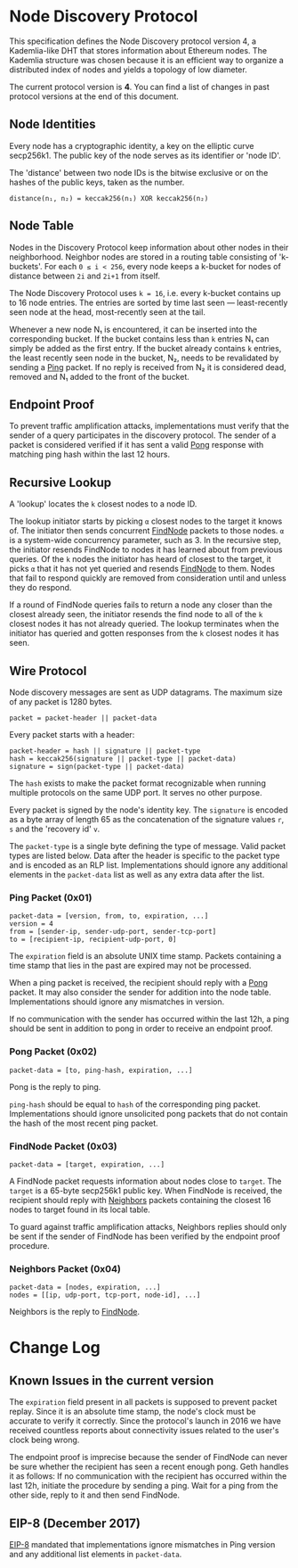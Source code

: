 # Node Discovery Protocol

This specification defines the Node Discovery protocol version 4, a Kademlia-like DHT that
stores information about Ethereum nodes. The Kademlia structure was chosen because it is
an efficient way to organize a distributed index of nodes and yields a topology of low
diameter.

The current protocol version is **4**. You can find a list of changes in past protocol
versions at the end of this document.

## Node Identities

Every node has a cryptographic identity, a key on the elliptic curve secp256k1. The public
key of the node serves as its identifier or 'node ID'.

The 'distance' between two node IDs is the bitwise exclusive or on the hashes of the
public keys, taken as the number.

    distance(n₁, n₂) = keccak256(n₁) XOR keccak256(n₂)

## Node Table

Nodes in the Discovery Protocol keep information about other nodes in their neighborhood.
Neighbor nodes are stored in a routing table consisting of 'k-buckets'. For each `0 ≤ i <
256`, every node keeps a k-bucket for nodes of distance between `2i` and `2i+1` from
itself.

The Node Discovery Protocol uses `k = 16`, i.e. every k-bucket contains up to 16 node
entries. The entries are sorted by time last seen — least-recently seen node at the head,
most-recently seen at the tail.

Whenever a new node N₁ is encountered, it can be inserted into the corresponding bucket.
If the bucket contains less than `k` entries N₁ can simply be added as the first entry. If
the bucket already contains `k` entries, the least recently seen node in the bucket, N₂,
needs to be revalidated by sending a [Ping] packet. If no reply is received from N₂ it is
considered dead, removed and N₁ added to the front of the bucket.

## Endpoint Proof

To prevent traffic amplification attacks, implementations must verify that the sender of a
query participates in the discovery protocol. The sender of a packet is considered
verified if it has sent a valid [Pong] response with matching ping hash within the last 12
hours.

## Recursive Lookup

A 'lookup' locates the `k` closest nodes to a node ID.

The lookup initiator starts by picking `α` closest nodes to the target it knows of. The
initiator then sends concurrent [FindNode] packets to those nodes. `α` is a system-wide
concurrency parameter, such as 3. In the recursive step, the initiator resends FindNode to
nodes it has learned about from previous queries. Of the `k` nodes the initiator has heard
of closest to the target, it picks `α` that it has not yet queried and resends [FindNode]
to them. Nodes that fail to respond quickly are removed from consideration until and
unless they do respond.

If a round of FindNode queries fails to return a node any closer than the closest already
seen, the initiator resends the find node to all of the `k` closest nodes it has not
already queried. The lookup terminates when the initiator has queried and gotten responses
from the `k` closest nodes it has seen.

## Wire Protocol

Node discovery messages are sent as UDP datagrams. The maximum size of any packet is 1280
bytes.

    packet = packet-header || packet-data

Every packet starts with a header:

    packet-header = hash || signature || packet-type
    hash = keccak256(signature || packet-type || packet-data)
    signature = sign(packet-type || packet-data)

The `hash` exists to make the packet format recognizable when running multiple protocols
on the same UDP port. It serves no other purpose.

Every packet is signed by the node's identity key. The `signature` is encoded as a byte
array of length 65 as the concatenation of the signature values `r`, `s` and the 'recovery
id' `v`.

The `packet-type` is a single byte defining the type of message. Valid packet types are
listed below. Data after the header is specific to the packet type and is encoded as an
RLP list. Implementations should ignore any additional elements in the `packet-data` list
as well as any extra data after the list.

### Ping Packet (0x01)

    packet-data = [version, from, to, expiration, ...]
    version = 4
    from = [sender-ip, sender-udp-port, sender-tcp-port]
    to = [recipient-ip, recipient-udp-port, 0]

The `expiration` field is an absolute UNIX time stamp. Packets containing a time stamp
that lies in the past are expired may not be processed.

When a ping packet is received, the recipient should reply with a [Pong] packet. It may
also consider the sender for addition into the node table. Implementations should ignore
any mismatches in version.

If no communication with the sender has occurred within the last 12h, a ping should be
sent in addition to pong in order to receive an endpoint proof.

### Pong Packet (0x02)

    packet-data = [to, ping-hash, expiration, ...]

Pong is the reply to ping.

`ping-hash` should be equal to `hash` of the corresponding ping packet. Implementations
should ignore unsolicited pong packets that do not contain the hash of the most recent
ping packet.

### FindNode Packet (0x03)

    packet-data = [target, expiration, ...]

A FindNode packet requests information about nodes close to `target`. The `target` is a
65-byte secp256k1 public key. When FindNode is received, the recipient should reply with
[Neighbors] packets containing the closest 16 nodes to target found in its local table.

To guard against traffic amplification attacks, Neighbors replies should only be sent if
the sender of FindNode has been verified by the endpoint proof procedure.

### Neighbors Packet (0x04)

    packet-data = [nodes, expiration, ...]
    nodes = [[ip, udp-port, tcp-port, node-id], ...]

Neighbors is the reply to [FindNode].

# Change Log

## Known Issues in the current version

The `expiration` field present in all packets is supposed to prevent packet replay. Since
it is an absolute time stamp, the node's clock must be accurate to verify it correctly.
Since the protocol's launch in 2016 we have received countless reports about connectivity
issues related to the user's clock being wrong.

The endpoint proof is imprecise because the sender of FindNode can never be sure whether
the recipient has seen a recent enough pong. Geth handles it as follows: If no
communication with the recipient has occurred within the last 12h, initiate the procedure
by sending a ping. Wait for a ping from the other side, reply to it and then send
FindNode.

## EIP-8 (December 2017)

[EIP-8] mandated that implementations ignore mismatches in Ping version and any additional
list elements in `packet-data`.

[Ping]: #ping-packet-0x01
[Pong]: #pong-packet-0x02
[FindNode]: #findnode-packet-0x03
[Neighbors]: #neighbors-packet-0x04
[EIP-8]: https://eips.ethereum.org/EIPS/eip-8
